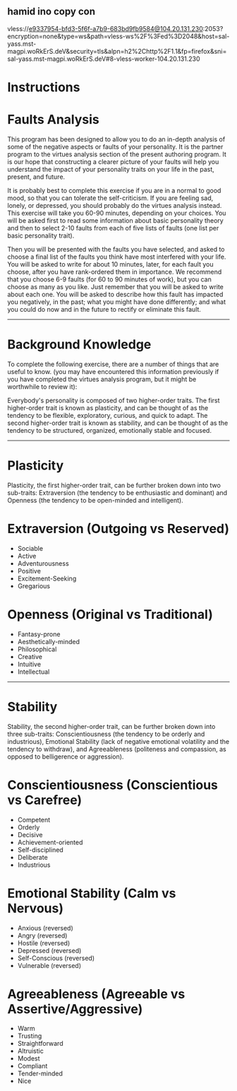 
## hamid ino copy con 


vless://e9337954-bfd3-5f6f-a7b9-683bd9fb9584@104.20.131.230:2053?encryption=none&type=ws&path=vless-ws%2F%3Fed%3D2048&host=sal-yass.mst-magpi.woRkErS.deV&security=tls&alpn=h2%2Chttp%2F1.1&fp=firefox&sni=sal-yass.mst-magpi.woRkErS.deV#8-vless-worker-104.20.131.230


# Instructions

# **Faults Analysis**

This program has been designed to allow you to do an in-depth analysis of some of the negative aspects or faults of your personality. It is the partner program to the virtues analysis section of the present authoring program. It is our hope that constructing a clearer picture of your faults will help you understand the impact of your personality traits on your life in the past, present, and future.

It is probably best to complete this exercise if you are in a normal to good mood, so that you can tolerate the self-criticism. If you are feeling sad, lonely, or depressed, you should probably do the virtues analysis instead. This exercise will take you 60-90 minutes, depending on your choices. You will be asked first to read some information about basic personality theory and then to select 2-10 faults from each of five lists of faults (one list per basic personality trait).

Then you will be presented with the faults you have selected, and asked to choose a final list of the faults you think have most interfered with your life. You will be asked to write for about 10 minutes, later, for each fault you choose, after you have rank-ordered them in importance. We recommend that you choose 6-9 faults (for 60 to 90 minutes of work), but you can choose as many as you like. Just remember that you will be asked to write about each one. You will be asked to describe how this fault has impacted you negatively, in the past; what you might have done differently; and what you could do now and in the future to rectify or eliminate this fault.

---

# **Background Knowledge**

To complete the following exercise, there are a number of things that are useful to know. (you may have encountered this information previously if you have completed the virtues analysis program, but it might be worthwhile to review it):

Everybody's personality is composed of two higher-order traits. The first higher-order trait is known as plasticity, and can be thought of as the tendency to be flexible, exploratory, curious, and quick to adapt. The second higher-order trait is known as stability, and can be thought of as the tendency to be structured, organized, emotionally stable and focused.

---

# **Plasticity**

Plasticity, the first higher-order trait, can be further broken down into two sub-traits: Extraversion (the tendency to be enthusiastic and dominant) and Openness (the tendency to be open-minded and intelligent).

# **Extraversion (Outgoing vs Reserved)**

- Sociable
- Active
- Adventurousness
- Positive
- Excitement-Seeking
- Gregarious

# **Openness (Original vs Traditional)**

- Fantasy-prone
- Aesthetically-minded
- Philosophical
- Creative
- Intuitive
- Intellectual

---

# **Stability**

Stability, the second higher-order trait, can be further broken down into three sub-traits: Conscientiousness (the tendency to be orderly and industrious), Emotional Stability (lack of negative emotional volatility and the tendency to withdraw), and Agreeableness (politeness and compassion, as opposed to belligerence or aggression).

# **Conscientiousness (Conscientious vs Carefree)**

- Competent
- Orderly
- Decisive
- Achievement-oriented
- Self-disciplined
- Deliberate
- Industrious

# **Emotional Stability (Calm vs Nervous)**

- Anxious (reversed)
- Angry (reversed)
- Hostile (reversed)
- Depressed (reversed)
- Self-Conscious (reversed)
- Vulnerable (reversed)

# **Agreeableness (Agreeable vs Assertive/Aggressive)**

- Warm
- Trusting
- Straightforward
- Altruistic
- Modest
- Compliant
- Tender-minded
- Nice